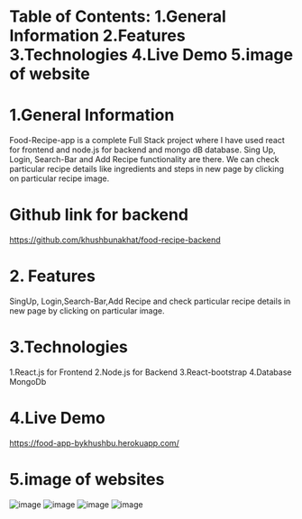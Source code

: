 # Table of Contents: 1.General Information 2.Features 3.Technologies 4.Live Demo 5.image of website
# 1.General Information 
Food-Recipe-app  is a complete Full Stack project where I have used react for frontend and node.js for backend and mongo dB database.  Sing Up,  Login, Search-Bar and  Add Recipe functionality are there. We can  check particular recipe details  like ingredients and steps in new page by clicking on particular recipe  image.
# Github link for backend
   https://github.com/khushbunakhat/food-recipe-backend

# 2. Features
SingUp, Login,Search-Bar,Add Recipe and check particular recipe details in new page by clicking on particular image.

# 3.Technologies
 1.React.js for Frontend
 2.Node.js for Backend
 3.React-bootstrap
 4.Database MongoDb
 
# 4.Live Demo 
   https://food-app-bykhushbu.herokuapp.com/

# 5.image of websites
![image](https://user-images.githubusercontent.com/86652571/193398688-2a153a35-bec7-4d7b-bf4b-b867bc082846.png)
![image](https://user-images.githubusercontent.com/86652571/193399112-7a74cb2e-94fa-4377-a9e1-036559357bf9.png)
![image](https://user-images.githubusercontent.com/86652571/193398774-5b853e74-d660-4b3c-b4e0-6b4a2fe28dc9.png)
![image](https://user-images.githubusercontent.com/86652571/193399478-ab5d95bb-ca1a-40a1-90d3-53e462dbab92.png)


